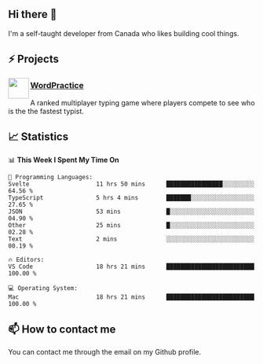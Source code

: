 <h2>Hi there 👋</h2>

<p>I'm a self-taught developer from Canada who likes building cool things.</p>

<h2>⚡ Projects</h2>

<img align="left" src="https://i.imgur.com/6RT8VFO.png" width="42" height="42" />
<h3><a target="_blank" href="https://wordpractice.io/">WordPractice</a></h3>
<p>A ranked multiplayer typing game where players compete to see who is the the fastest typist.</p>

<h2>📈 Statistics</h2>

<!--START_SECTION:waka-->
📊 **This Week I Spent My Time On** 

```text
💬 Programming Languages: 
Svelte                   11 hrs 50 mins      ████████████████░░░░░░░░░   64.56 % 
TypeScript               5 hrs 4 mins        ███████░░░░░░░░░░░░░░░░░░   27.65 % 
JSON                     53 mins             █░░░░░░░░░░░░░░░░░░░░░░░░   04.90 % 
Other                    25 mins             █░░░░░░░░░░░░░░░░░░░░░░░░   02.28 % 
Text                     2 mins              ░░░░░░░░░░░░░░░░░░░░░░░░░   00.19 % 

🔥 Editors: 
VS Code                  18 hrs 21 mins      █████████████████████████   100.00 % 

💻 Operating System: 
Mac                      18 hrs 21 mins      █████████████████████████   100.00 % 
```


<!--END_SECTION:waka-->

<h2>📫 How to contact me</h2>

You can contact me through the email on my Github profile.

